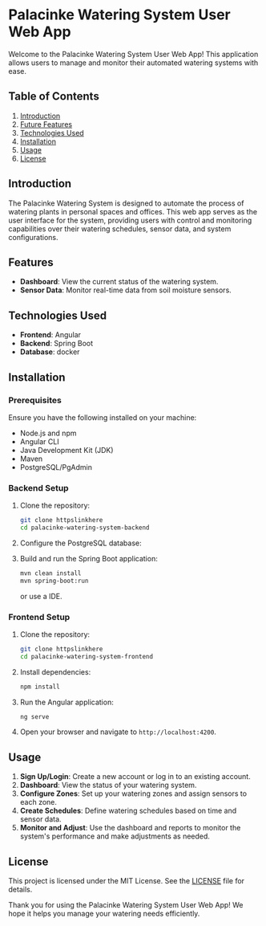 # Palacinke Watering System User Web App

Welcome to the Palacinke Watering System User Web App! This application allows users to manage and monitor their automated watering systems with ease.

## Table of Contents

1. [Introduction](#introduction)
2. [Future Features](#future-features)
3. [Technologies Used](#technologies-used)
4. [Installation](#installation)
5. [Usage](#usage)
6. [License](#license)

## Introduction

The Palacinke Watering System is designed to automate the process of watering plants in personal spaces and offices. 
This web app serves as the user interface for the system, providing users with control and monitoring capabilities over their watering schedules, sensor data, and system configurations.

## Features

- **Dashboard**: View the current status of the watering system.
- **Sensor Data**: Monitor real-time data from soil moisture sensors.
  
## Technologies Used

- **Frontend**: Angular
- **Backend**: Spring Boot
- **Database**: docker

## Installation

### Prerequisites

Ensure you have the following installed on your machine:

- Node.js and npm
- Angular CLI
- Java Development Kit (JDK)
- Maven
- PostgreSQL/PgAdmin

### Backend Setup

1. Clone the repository:

    ```bash
    git clone httpslinkhere
    cd palacinke-watering-system-backend
    ```

2. Configure the PostgreSQL database:



3. Build and run the Spring Boot application:

    ```bash
    mvn clean install
    mvn spring-boot:run
    ```
    or use a IDE.

### Frontend Setup

1. Clone the repository:

    ```bash
    git clone httpslinkhere
    cd palacinke-watering-system-frontend
    ```

2. Install dependencies:

    ```bash
    npm install
    ```

3. Run the Angular application:

    ```bash
    ng serve
    ```

4. Open your browser and navigate to `http://localhost:4200`.

## Usage

1. **Sign Up/Login**: Create a new account or log in to an existing account.
2. **Dashboard**: View the status of your watering system.
3. **Configure Zones**: Set up your watering zones and assign sensors to each zone.
4. **Create Schedules**: Define watering schedules based on time and sensor data.
5. **Monitor and Adjust**: Use the dashboard and reports to monitor the system's performance and make adjustments as needed.


## License

This project is licensed under the MIT License. See the [LICENSE](LICENSE) file for details.

Thank you for using the Palacinke Watering System User Web App! We hope it helps you manage your watering needs efficiently.
